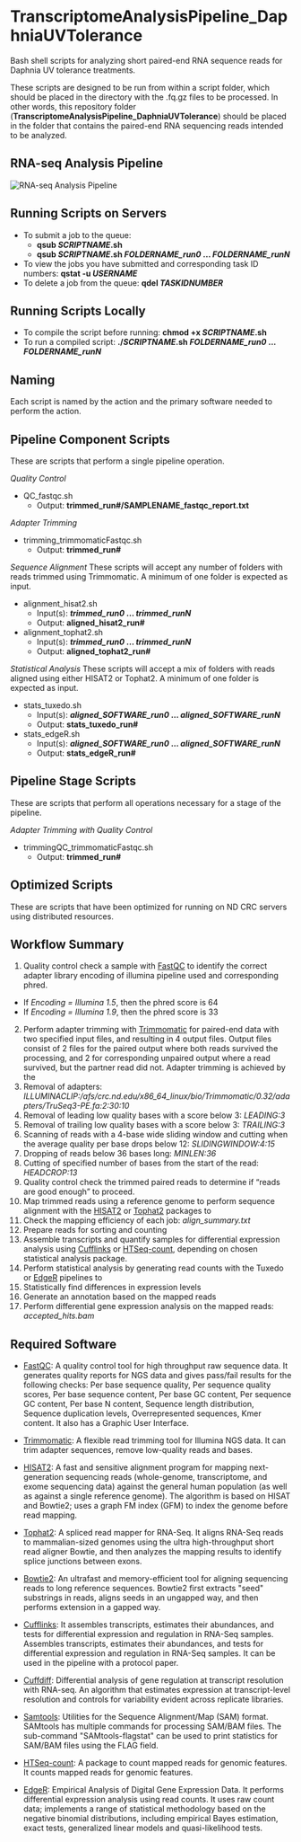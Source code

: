 # TranscriptomeAnalysisPipeline_DaphniaUVTolerance
Bash shell scripts for analyzing short paired-end RNA sequence reads for Daphnia UV tolerance treatments.

These scripts are designed to be run from within a script folder, which should be placed in the directory with the .fq.gz files to be processed. In other words, this repository folder (**TranscriptomeAnalysisPipeline_DaphniaUVTolerance**) should be placed in the folder that contains the paired-end RNA sequencing reads intended to be analyzed.

## RNA-seq Analysis Pipeline
![RNA-seq Analysis Pipeline](RNASeq_Workflow_DmelUV.png)

## Running Scripts on Servers
* To submit a job to the queue:
  * **qsub *SCRIPTNAME*.sh**  
  * **qsub *SCRIPTNAME*.sh *FOLDERNAME_run0* ... *FOLDERNAME_runN***  
* To view the jobs you have submitted and corresponding task ID numbers: **qstat -u *USERNAME***
* To delete a job from the queue: **qdel *TASKIDNUMBER***

## Running Scripts Locally
* To compile the script before running: **chmod +x *SCRIPTNAME*.sh**
* To run a compiled script: **./*SCRIPTNAME*.sh *FOLDERNAME_run0* ... *FOLDERNAME_runN***

## Naming
Each script is named by the action and the primary software needed to perform the action.

## Pipeline Component Scripts
These are scripts that perform a single pipeline operation.

*Quality Control*
* QC_fastqc.sh
  * Output: **trimmed_run#/SAMPLENAME_fastqc_report.txt**  

*Adapter Trimming*
* trimming_trimmomaticFastqc.sh
  * Output: **trimmed_run#**  

*Sequence Alignment*
These scripts will accept any number of folders with reads trimmed using Trimmomatic. A minimum of one folder is expected as input.
* alignment_hisat2.sh
  * Input(s): ***trimmed_run0* ... *trimmed_runN***  
  * Output: **aligned_hisat2_run#**  
* alignment_tophat2.sh
  * Input(s): ***trimmed_run0* ... *trimmed_runN***  
  * Output: **aligned_tophat2_run#**  

*Statistical Analysis*
These scripts will accept a mix of folders with reads aligned using either HISAT2 or Tophat2. A minimum of one folder is expected as input.
* stats_tuxedo.sh
  * Input(s): ***aligned_SOFTWARE_run0* ... *aligned_SOFTWARE_runN***  
  * Output: **stats_tuxedo_run#**  
* stats_edgeR.sh
  * Input(s): ***aligned_SOFTWARE_run0* ... *aligned_SOFTWARE_runN***  
  * Output: **stats_edgeR_run#**  

## Pipeline Stage Scripts
These are scripts that perform all operations necessary for a stage of the pipeline.

*Adapter Trimming with Quality Control*
* trimmingQC_trimmomaticFastqc.sh
  * Output: **trimmed_run#**  

## Optimized Scripts
These are scripts that have been optimized for running on ND CRC servers using distributed resources.

## Workflow Summary ##
 1. Quality control check a sample with [FastQC][2] to identify the correct adapter library encoding of illumina pipeline used and corresponding phred.
  * If *Encoding = Illumina 1.5*, then the phred score is 64  
  * If *Encoding = Illumina 1.9*, then the phred score is 33  
 2. Perform adapter trimming with [Trimmomatic][3] for paired-end data with two specified input files, and resulting in 4 output files. Output files consist of 2 files for the paired output where both reads survived the processing, and 2 for corresponding unpaired output where a read survived, but the partner read did not. Adapter trimming is achieved by the
  1. Removal of adapters: *ILLUMINACLIP:/afs/crc.nd.edu/x86_64_linux/bio/Trimmomatic/0.32/adapters/TruSeq3-PE.fa:2:30:10*  
  2. Removal of leading low quality bases with a score below 3: *LEADING:3*  
  3. Removal of trailing low quality bases with a score below 3: *TRAILING:3*  
  4. Scanning of reads with a 4-base wide sliding window and cutting when the average quality per base drops below 12: *SLIDINGWINDOW:4:15*  
  5. Dropping of reads below 36 bases long: *MINLEN:36*
  6. Cutting of specified number of bases from the start of the read: *HEADCROP:13*
 3. Quality control check the trimmed paired reads to determine if “reads are good enough” to proceed.
 4. Map trimmed reads using a reference genome to perform sequence alignment with the [HISAT2][5] or [Tophat2][6] packages to
  1. Check the mapping efficiency of each job: *align_summary.txt*  
  2. Prepare reads for sorting and counting  
 5. Assemble transcripts and quantify samples for differential expression analysis using [Cufflinks][7] or [HTSeq-count][8], depending on chosen statistical analysis package.
 5. Perform statistical analysis by generating read counts with the Tuxedo or [EdgeR][9] pipelines to
  1. Statistically find differences in expression levels  
  2. Generate an annotation based on the mapped reads  
  3. Perform differential gene expression analysis on the mapped reads: *accepted_hits.bam*  

## Required Software ##
* [FastQC][10]: A quality control tool for high throughput raw sequence data. It generates quality reports for NGS data and gives pass/fail results for the following checks: Per base sequence quality, Per sequence quality scores, Per base sequence content, Per base GC content, Per sequence GC content, Per base N content, Sequence length distribution, Sequence duplication levels, Overrepresented sequences, Kmer content. It also has a Graphic User Interface.
* [Trimmomatic][11]: A flexible read trimming tool for Illumina NGS data. It can trim adapter sequences, remove low-quality reads and bases.
* [HISAT2][12]: A fast and sensitive alignment program for mapping next-generation sequencing reads (whole-genome, transcriptome, and exome sequencing data) against the general human population (as well as against a single reference genome). The algorithm is based on HISAT and Bowtie2; uses a graph FM index (GFM) to index the genome before read mapping.
* [Tophat2][13]: A spliced read mapper for RNA-Seq. It aligns RNA-Seq reads to mammalian-sized genomes using the ultra high-throughput short read aligner Bowtie, and then analyzes the mapping results to identify splice junctions between exons.
* [Bowtie2][14]: An ultrafast and memory-efficient tool for aligning sequencing reads to long reference sequences. Bowtie2 first extracts "seed" substrings in reads, aligns seeds in an ungapped way, and then performs extension in a gapped way.
* [Cufflinks][15]: It assembles transcripts, estimates their abundances, and tests for differential expression and regulation in RNA-Seq samples. Assembles transcripts, estimates their abundances, and tests for differential expression and regulation in RNA-Seq samples. It can be used in the pipeline with a protocol paper.
* [Cuffdiff][16]: Differential analysis of gene regulation at transcript resolution with RNA-seq. An algorithm that estimates expression at transcript-level resolution and controls for variability evident across replicate libraries.
* [Samtools][17]: Utilities for the Sequence Alignment/Map (SAM) format. SAMtools has multiple commands for processing SAM/BAM files. The sub-command "SAMtools-flagstat" can be used to print statistics for SAM/BAM files using the FLAG field.
* [HTSeq-count][18]: A package to count mapped reads for genomic features. It counts mapped reads for genomic features.
* [EdgeR][19]: Empirical Analysis of Digital Gene Expression Data. It performs differential expression analysis using read counts. It uses raw count data; implements a range of statistical methodology based on the negative binomial distributions, including empirical Bayes estimation, exact tests, generalized linear models and quasi-likelihood tests.

  [1]: https://files.osf.io/v1/resources/twvc5/providers/osfstorage/5d000f49fea9230019808e67?mode=render
  [2]: https://www.bioinformatics.babraham.ac.uk/projects/fastqc/INSTALL.txt
  [3]: http://www.usadellab.org/cms/?page=trimmomatic
  [4]: http://www.htslib.org/doc/#manual-pages
  [5]: https://ccb.jhu.edu/software/hisat2/manual.shtml#running-hisat2
  [6]: https://ccb.jhu.edu/software/tophat/index.shtml
  [7]: http://cole-trapnell-lab.github.io/cufflinks/cufflinks/index.html
  [8]: https://htseq.readthedocs.io/en/release_0.11.1/counting.html
  [9]: https://bioconductor.org/packages/release/bioc/html/edgeR.html
  [10]: https://www.bioinformatics.babraham.ac.uk/projects/fastqc/INSTALL.txt
  [11]: http://www.usadellab.org/cms/?page=trimmomatic
  [12]: https://ccb.jhu.edu/software/hisat2/manual.shtml#running-hisat2
  [13]: https://ccb.jhu.edu/software/tophat/index.shtml
  [14]: http://bowtie-bio.sourceforge.net/bowtie2/manual.shtml
  [15]: http://cole-trapnell-lab.github.io/cufflinks/cufflinks/index.html
  [16]: http://cole-trapnell-lab.github.io/cufflinks/cuffdiff/
  [17]: http://www.htslib.org/doc/#manual-pages
  [18]: https://htseq.readthedocs.io/en/release_0.11.1/counting.html
  [19]: https://bioconductor.org/packages/release/bioc/html/edgeR.html
